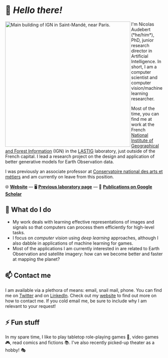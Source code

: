 # 👋 _Hello there!_

<!--
**nshaud/nshaud** is a ✨ _special_ ✨ repository because its `README.md` (this file) appears on your GitHub profile.

Here are some ideas to get you started:

- 🔭 I’m currently working on ...
- 🌱 I’m currently learning ...
- 👯 I’m looking to collaborate on ...
- 🤔 I’m looking for help with ...
- 💬 Ask me about ...
- 📫 How to reach me: ...
- 😄 Pronouns: ...
- ⚡ Fun fact: ...
-->

<img alt="Main building of IGN in Saint-Mandé, near Paris." width=400 src="https://lauracarducci.fr/laura/wp-content/uploads/2016/07/ign11V.jpg" align="left">
I'm Nicolas Audebert (*he/him*), PhD, junior research director in Artificial Intelligence.
In short, I am a computer scientist and computer vision/machine learning researcher.

Most of the time, you can find me at work at the French [National Institute of Geographical and Forest Information](https://www.ign.fr/institut/identity-card) (IGN) in the [LASTIG](https://www.umr-lastig.fr/) laboratory, just outside of the French capital.
I lead a research project on the design and application of better generative models for Earth Observation data.

I was previously an associate professor at [Conservatoire national des arts et métiers](https://www.cnam.eu/presentation/) and am currently on leave from this position.

🌐 **[Website](https://nicolas.audebert.at/)** — 🖥️  **[Previous laboratory page](http://cedric.cnam.fr/lab/en/author/audebern/)** — 📜 **[Publications on Google Scholar](https://scholar.google.com/citations?user=_z5vXUcAAAAJ)**

## 🔭 What do I do

* My work deals with learning effective representations of images and signals so that computers can process them efficiently for high-level tasks.
* I focus on *computer vision* using *deep learning* approaches, although I also dabble in applications of machine learning for games.
* Most of the applications I am currently interested in are related to Earth Observation and satellite imagery: how can we become better and faster at mapping the planet?

## 📫 Contact me

I am available via a plethora of means: email, snail mail, phone. You can find me on [Twitter](https://twitter.com/nshaud) and on [LinkedIn](https://www.linkedin.com/in/nicolas-audebert-phd/). Check out my [website](https://nicolas.audebert.at/) to find out more on how to contact me. If you cold email me, be sure to include why I am relevant to your request!

## ⚡ Fun stuff

In my spare time, I like to play tabletop role-playing games 🎲, video games 🎮, read comics and fictions 📚. I've also recently picked-up theater as a hobby! 🎭
